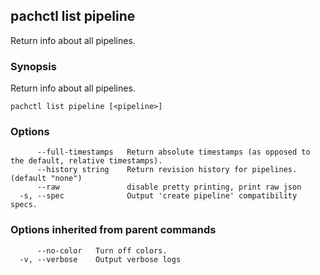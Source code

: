 ## pachctl list pipeline

Return info about all pipelines.

### Synopsis


Return info about all pipelines.

```
pachctl list pipeline [<pipeline>]
```

### Options

```
      --full-timestamps   Return absolute timestamps (as opposed to the default, relative timestamps).
      --history string    Return revision history for pipelines. (default "none")
      --raw               disable pretty printing, print raw json
  -s, --spec              Output 'create pipeline' compatibility specs.
```

### Options inherited from parent commands

```
      --no-color   Turn off colors.
  -v, --verbose    Output verbose logs
```


